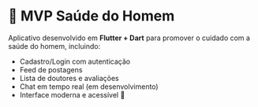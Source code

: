 # 🧔 MVP Saúde do Homem

Aplicativo desenvolvido em **Flutter + Dart** para promover o cuidado com a saúde do homem,
incluindo:
- Cadastro/Login com autenticação
- Feed de postagens
- Lista de doutores e avaliações
- Chat em tempo real (em desenvolvimento)
- Interface moderna e acessível 💙
